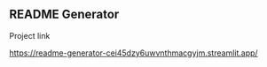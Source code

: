 ## README Generator

Project  link 

https://readme-generator-cei45dzy6uwvnthmacgyjm.streamlit.app/

